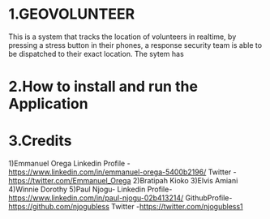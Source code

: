 # 1.GEOVOLUNTEER
This is a system that tracks the location of volunteers in realtime, by pressing a stress button in their phones, a response security team is able to be dispatched to their exact location.
The sytem has 
# 2.How to install and run the Application 
# 3.Credits
1)Emmanuel Orega
Linkedin Profile -https://www.linkedin.com/in/emmanuel-orega-5400b2196/
Twitter -https://twitter.com/Emmanuel_Orega
2)Bratipah Kioko
3)Elvis Amiani
4)Winnie Dorothy
5)Paul Njogu-
Linkedin Profile-https://www.linkedin.com/in/paul-njogu-02b413214/ 
GithubProfile- https://github.com/njogubless
Twitter -https://twitter.com/njogubless1
